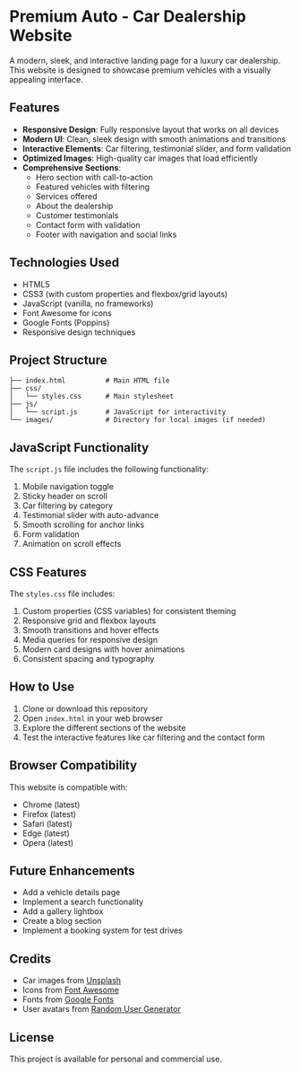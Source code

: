 # Premium Auto - Car Dealership Website

A modern, sleek, and interactive landing page for a luxury car dealership. This website is designed to showcase premium vehicles with a visually appealing interface.

## Features

- **Responsive Design**: Fully responsive layout that works on all devices
- **Modern UI**: Clean, sleek design with smooth animations and transitions
- **Interactive Elements**: Car filtering, testimonial slider, and form validation
- **Optimized Images**: High-quality car images that load efficiently
- **Comprehensive Sections**:
  - Hero section with call-to-action
  - Featured vehicles with filtering
  - Services offered
  - About the dealership
  - Customer testimonials
  - Contact form with validation
  - Footer with navigation and social links

## Technologies Used

- HTML5
- CSS3 (with custom properties and flexbox/grid layouts)
- JavaScript (vanilla, no frameworks)
- Font Awesome for icons
- Google Fonts (Poppins)
- Responsive design techniques

## Project Structure

```
├── index.html          # Main HTML file
├── css/
│   └── styles.css      # Main stylesheet
├── js/
│   └── script.js       # JavaScript for interactivity
└── images/             # Directory for local images (if needed)
```

## JavaScript Functionality

The `script.js` file includes the following functionality:

1. Mobile navigation toggle
2. Sticky header on scroll
3. Car filtering by category
4. Testimonial slider with auto-advance
5. Smooth scrolling for anchor links
6. Form validation
7. Animation on scroll effects

## CSS Features

The `styles.css` file includes:

1. Custom properties (CSS variables) for consistent theming
2. Responsive grid and flexbox layouts
3. Smooth transitions and hover effects
4. Media queries for responsive design
5. Modern card designs with hover animations
6. Consistent spacing and typography

## How to Use

1. Clone or download this repository
2. Open `index.html` in your web browser
3. Explore the different sections of the website
4. Test the interactive features like car filtering and the contact form

## Browser Compatibility

This website is compatible with:
- Chrome (latest)
- Firefox (latest)
- Safari (latest)
- Edge (latest)
- Opera (latest)

## Future Enhancements

- Add a vehicle details page
- Implement a search functionality
- Add a gallery lightbox
- Create a blog section
- Implement a booking system for test drives

## Credits

- Car images from [Unsplash](https://unsplash.com)
- Icons from [Font Awesome](https://fontawesome.com)
- Fonts from [Google Fonts](https://fonts.google.com)
- User avatars from [Random User Generator](https://randomuser.me)

## License

This project is available for personal and commercial use. 